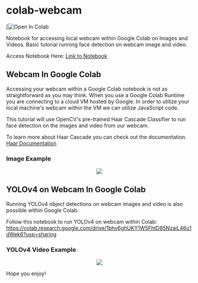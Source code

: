 # colab-webcam
[![Open In Colab](https://colab.research.google.com/drive/1Bqjd4fuSu1uj5o9rpEW-MSxWoAcOZinq#scrollTo=M_btEC1N-YkS)

Notebook for accessing local webcam within Google Colab on Images and Videos. Basic tutorial running face detection on webcam image and video.

Access Notebook Here: [Link to Notebook](https://colab.research.google.com/drive/1bhv6ghUKY1W5FhtD85NzajL46u1dWek6)

## Webcam In Google Colab
Accessing your webcam within a Google Colab notebook is not as straightforward as you may think. When you use a Google Colab Runtime you are connecting to a cloud VM hosted by Google. In order to utilize your local machine's webcam within the VM we can utilize JavaScript code.

This tutorial will use OpenCV's pre-trained Haar Cascade Classifier to run face detection on the images and video from our webcam.

To learn more about Haar Cascade you can check out the documentation. [Haar Documentation](https://opencv-python-tutroals.readthedocs.io/en/latest/py_tutorials/py_objdetect/py_face_detection/py_face_detection.html)

### Image Example
<p align="center"><img src="image_example.png"\></p>


## YOLOv4 on Webcam In Google Colab
Running YOLOv4 object detections on webcam images and video is also possible within Google Colab.

Follow this notebook to run YOLOv4 on webcam within Colab: https://colab.research.google.com/drive/1bhv6ghUKY1W5FhtD85NzajL46u1dWek6?usp=sharing
### YOLOv4 Video Example
<p align="center"><img src="yolov4-webcam-demo.gif"\></p>

Hope you enjoy!
